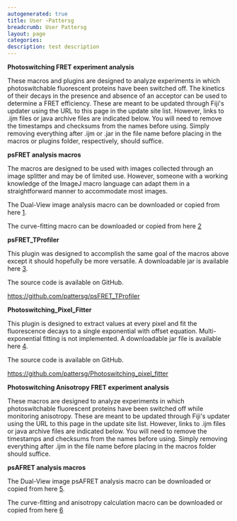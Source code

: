 ```yaml
---
autogenerated: true
title: User ›Pattersg
breadcrumb: User Pattersg
layout: page
categories: 
description: test description
---
```


**Photoswitching FRET experiment analysis**

These macros and plugins are designed to analyze experiments in which photoswitchable fluorescent proteins have been switched off. The kinetics of their decays in the presence and absence of an acceptor can be used to determine a FRET efficiency. These are meant to be updated through Fiji's updater using the URL to this page in the update site list. However, links to .ijm files or java archive files are indicated below. You will need to remove the timestamps and checksums from the names before using. Simply removing everything after .ijm or .jar in the file name before placing in the macros or plugins folder, respectively, should suffice.

**psFRET analysis macros**

The macros are designed to be used with images collected through an image splitter and may be of limited use. However, someone with a working knowledge of the ImageJ macro language can adapt them in a straightforward manner to accommodate most images.

The Dual-View image analysis macro can be downloaded or copied from here [1](https://sites.imagej.net/Pattersg/macros/psFRET_dual_view_image_analysis.ijm-20180801100053).

The curve-fitting macro can be downloaded or copied from here [2](https://sites.imagej.net/Pattersg/macros/psFRET_curve_fitting_analysis.ijm-20181217151301)

**psFRET\_TProfiler**

This plugin was designed to accomplish the same goal of the macros above except it should hopefully be more versatile. A downloadable jar is available here [3](https://sites.imagej.net/Pattersg/plugins/psFRET_TProfiler-0.1.0-SNAPSHOT.jar-20181217151301).

The source code is available on GitHub.

https://github.com/pattersg/psFRET_TProfiler

**Photoswitching\_Pixel\_Fitter**

This plugin is designed to extract values at every pixel and fit the fluorescence decays to a single exponential with offset equation. Multi-exponential fitting is not implemented. A downloadable jar file is available here [4](https://sites.imagej.net/Pattersg/plugins/Photoswitching_Pixel_Fitter-0.1.0-SNAPSHOT.jar-20181217151301).

The source code is available on GitHub.

https://github.com/pattersg/Photoswitching_pixel_fitter

**Photoswitching Anisotropy FRET experiment analysis**

These macros are designed to analyze experiments in which photoswitchable fluorescent proteins have been switched off while monitoring anisotropy. These are meant to be updated through Fiji's updater using the URL to this page in the update site list. However, links to .ijm files or java archive files are indicated below. You will need to remove the timestamps and checksums from the names before using. Simply removing everything after .ijm in the file name before placing in the macros folder should suffice.

**psAFRET analysis macros**

The Dual-View image psAFRET analysis macro can be downloaded or copied from here [5](https://sites.imagej.net/Pattersg/macros/PS_AFRET_dual_view_image_analysis.ijm-20200103105654).

The curve-fitting and anisotropy calculation macro can be downloaded or copied from here [6](https://sites.imagej.net/Pattersg/macros/PS_AFRET_r_calculation.ijm-20200103105654)
